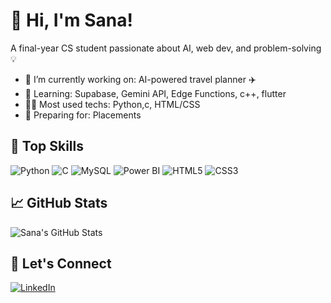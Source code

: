 # 👋 Hi, I'm Sana!
A final-year CS student passionate about AI, web dev, and problem-solving 💡

- 🔭 I’m currently working on: AI-powered travel planner ✈️
- 🌱 Learning: Supabase, Gemini API, Edge Functions, c++, flutter
- 👨‍💻 Most used techs: Python,c, HTML/CSS
- 💼 Preparing for: Placements

## 🚀 Top Skills
![Python](https://img.shields.io/badge/Python-3776AB?style=for-the-badge&logo=python&logoColor=white)
![C](https://img.shields.io/badge/C-00599C?style=for-the-badge&logo=c&logoColor=white)
![MySQL](https://img.shields.io/badge/MySQL-4479A1?style=for-the-badge&logo=mysql&logoColor=white)
![Power BI](https://img.shields.io/badge/PowerBI-F2C811?style=for-the-badge&logo=powerbi&logoColor=black)
![HTML5](https://img.shields.io/badge/HTML5-E34F26?style=for-the-badge&logo=html5&logoColor=white)
![CSS3](https://img.shields.io/badge/CSS3-1572B6?style=for-the-badge&logo=css3&logoColor=white)

## 📈 GitHub Stats
![Sana's GitHub Stats](https://github-readme-stats.vercel.app/api?username=sana-a-p&show_icons=true&count_private=true&theme=tokyonight)


## 🔗 Let's Connect
[![LinkedIn](https://img.shields.io/badge/LinkedIn-blue?style=for-the-badge&logo=linkedin)](https://linkedin.com/in/sana-a-p-601a62257)
